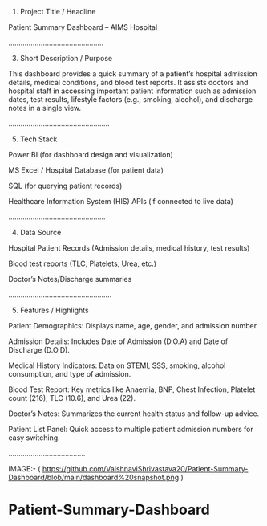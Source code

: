 1. Project Title / Headline
   
Patient Summary Dashboard – AIMS Hospital

...............................................

3. Short Description / Purpose
   
This dashboard provides a quick summary of a patient’s hospital admission details, medical conditions, and blood test reports. It assists doctors and hospital staff in accessing important patient information such as admission dates, test results, lifestyle factors (e.g., smoking, alcohol), and discharge notes in a single view.

..................................................

5. Tech Stack
   
Power BI  (for dashboard design and visualization)

MS Excel / Hospital Database (for patient data)

SQL (for querying patient records)

Healthcare Information System (HIS) APIs (if connected to live data)

................................................

4. Data Source
   
Hospital Patient Records (Admission details, medical history, test results)

Blood test reports (TLC, Platelets, Urea, etc.)

Doctor’s Notes/Discharge summaries

...................................................

5. Features / Highlights
   
Patient Demographics: Displays name, age, gender, and admission number.

Admission Details: Includes Date of Admission (D.O.A) and Date of Discharge (D.O.D).

Medical History Indicators: Data on STEMI, SSS, smoking, alcohol consumption, and type of admission.

Blood Test Report: Key metrics like Anaemia, BNP, Chest Infection, Platelet count (216), TLC (10.6), and Urea (22).

Doctor’s Notes: Summarizes the current health status and follow-up advice.

Patient List Panel: Quick access to multiple patient admission numbers for easy switching.

......................................

IMAGE:- ( https://github.com/VaishnaviShrivastava20/Patient-Summary-Dashboard/blob/main/dashboard%20snapshot.png ) 

# Patient-Summary-Dashboard
